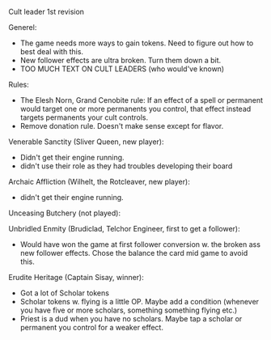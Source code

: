 Cult leader 1st revision

Generel: 
- The game needs more ways to gain tokens. Need to figure out how to best deal with this.
- New follower effects are ultra broken. Turn them down a bit.
- TOO MUCH TEXT ON CULT LEADERS (who would've known)


Rules:
- The Elesh Norn, Grand Cenobite rule: If an effect of a spell or permanent would target one or more permanents you control, that effect instead targets permanents your cult controls.
- Remove donation rule. Doesn't make sense except for flavor.

Venerable Sanctity (Sliver Queen, new player): 
- Didn't get their engine running.
- didn't use their role as they had troubles developing their board

Archaic Affliction (Wilhelt, the Rotcleaver, new player):
- didn't get their engine running.

Unceasing Butchery (not played):

Unbridled Enmity (Brudiclad, Telchor Engineer, first to get a follower):
- Would have won the game at first follower conversion w. the broken ass new follower effects. Chose the balance the card mid game to avoid this.

Erudite Heritage (Captain Sisay, winner):
- Got a lot of Scholar tokens
- Scholar tokens w. flying is a little OP. Maybe add a condition (whenever you have five or more scholars, something something flying etc.)
- Priest is a dud when you have no scholars. Maybe tap a scholar or permanent you control for a weaker effect. 
